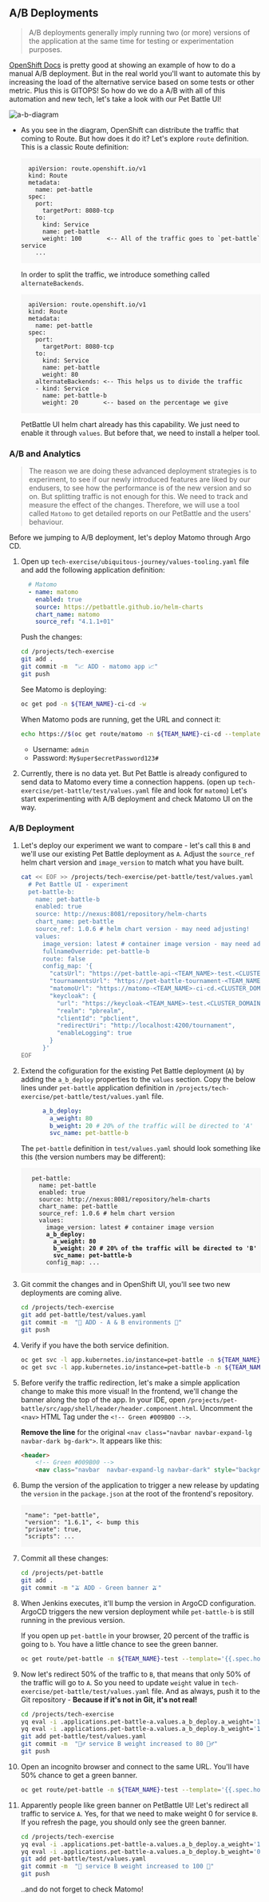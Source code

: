 ## A/B Deployments

> A/B deployments generally imply running two (or more) versions of the application at the same time for testing or experimentation purposes.

<span style="color:blue;">[OpenShift Docs](https://docs.openshift.com/container-platform/4.9/applications/deployments/route-based-deployment-strategies.html#deployments-ab-testing_route-based-deployment-strategies)</span> is pretty good at showing an example of how to do a manual A/B deployment. But in the real world you'll want to automate this by increasing the load of the alternative service based on some tests or other metric. Plus this is GITOPS! So how do we do a A/B with all of this automation and new tech, let's take a look with our Pet Battle UI!

![a-b-diagram](images/a-b-diagram.jpg)

- As you see in the diagram, OpenShift can distribute the traffic that coming to Route. But how does it do it? Let's explore `route` definition. This is a classic Route definition:

    <div class="highlight" style="background: #f7f7f7">
    <pre><code class="language-yaml">
    apiVersion: route.openshift.io/v1
    kind: Route
    metadata:
      name: pet-battle
    spec:
      port:
        targetPort: 8080-tcp
      to:
        kind: Service
        name: pet-battle
        weight: 100       <-- All of the traffic goes to `pet-battle` service
      ...
    </code></pre></div>

    In order to split the traffic, we introduce something called `alternateBackends`.

    <div class="highlight" style="background: #f7f7f7">
    <pre><code class="language-yaml">
    apiVersion: route.openshift.io/v1
    kind: Route
    metadata:
      name: pet-battle
    spec:
      port:
        targetPort: 8080-tcp
      to:
        kind: Service
        name: pet-battle
        weight: 80
      alternateBackends: <-- This helps us to divide the traffic
      - kind: Service
        name: pet-battle-b
        weight: 20       <-- based on the percentage we give
    </code></pre></div>

    PetBattle UI helm chart already has this capability. We just need to enable it through `values`. But before that, we need to install a helper tool.

### A/B and Analytics

> The reason we are doing these advanced deployment strategies is to experiment, to see if our newly introduced features are liked by our endusers, to see how the performance is of the new version and so on. But splitting traffic is not enough for this. We need to track and measure the effect of the changes. Therefore, we will use a tool called `Matomo` to get detailed reports on our PetBattle and the users' behaviour.

Before we jumping to A/B deployment, let's deploy Matomo through Argo CD.

1. Open up `tech-exercise/ubiquitous-journey/values-tooling.yaml` file and add the following application definition:

    ```yaml
      # Matomo
      - name: matomo
        enabled: true
        source: https://petbattle.github.io/helm-charts
        chart_name: matomo
        source_ref: "4.1.1+01"
    ```

    Push the changes:

    ```bash
    cd /projects/tech-exercise
    git add .
    git commit -m  "📈 ADD - matomo app 📈"
    git push 
    ```

    See Matomo is deploying:

    ```bash
    oc get pod -n ${TEAM_NAME}-ci-cd -w
    ```

    When Matomo pods are running, get the URL and connect it:

    ```bash
    echo https://$(oc get route/matomo -n ${TEAM_NAME}-ci-cd --template='{{.spec.host}}')
    ```

    - Username: `admin`
    - Password: `My$uper$ecretPassword123#`

2. Currently, there is no data yet. But Pet Battle is already configured to send data to Matomo every time a connection happens. (open up `tech-exercise/pet-battle/test/values.yaml` file and look for `matomo`) Let's start experimenting with A/B deployment and check Matomo UI on the way.

### A/B Deployment

1. Let's deploy our experiment we want to compare -  let's call this `B` and we'll use our existing Pet Battle deployment as `A`. Adjust the `source_ref` helm chart version and `image_version` to match what you have built.

    ```bash
    cat << EOF >> /projects/tech-exercise/pet-battle/test/values.yaml
      # Pet Battle UI - experiment
      pet-battle-b:
        name: pet-battle-b
        enabled: true
        source: http://nexus:8081/repository/helm-charts
        chart_name: pet-battle
        source_ref: 1.0.6 # helm chart version - may need adjusting!
        values:
          image_version: latest # container image version - may need adjusting!
          fullnameOverride: pet-battle-b
          route: false
          config_map: '{
            "catsUrl": "https://pet-battle-api-<TEAM_NAME>-test.<CLUSTER_DOMAIN>",
            "tournamentsUrl": "https://pet-battle-tournament-<TEAM_NAME>-test.<CLUSTER_DOMAIN>",
            "matomoUrl": "https://matomo-<TEAM_NAME>-ci-cd.<CLUSTER_DOMAIN>/",
            "keycloak": {
              "url": "https://keycloak-<TEAM_NAME>-test.<CLUSTER_DOMAIN>/auth/",
              "realm": "pbrealm",
              "clientId": "pbclient",
              "redirectUri": "http://localhost:4200/tournament",
              "enableLogging": true
            }
          }'
    EOF
    ```

2. Extend the cofiguration for the existing Pet Battle deployment (`A`) by adding the `a_b_deploy` properties to the `values` section. Copy the below lines under `pet-battle` application definition in `/projects/tech-exercise/pet-battle/test/values.yaml` file.

    ```yaml
          a_b_deploy:
            a_weight: 80
            b_weight: 20 # 20% of the traffic will be directed to 'A'
            svc_name: pet-battle-b
    ```

    The `pet-battle` definition in `test/values.yaml` should look something like this (the version numbers may be different):

    <div class="highlight" style="background: #f7f7f7">
    <pre><code class="language-yaml">
      pet-battle:
        name: pet-battle
        enabled: true
        source: http://nexus:8081/repository/helm-charts 
        chart_name: pet-battle
        source_ref: 1.0.6 # helm chart version
        values:
          image_version: latest # container image version  
          <strong>a_b_deploy:
            a_weight: 80
            b_weight: 20 # 20% of the traffic will be directed to 'B'
            svc_name: pet-battle-b</strong>
          config_map: ...
    </code></pre></div>

3. Git commit the changes and in OpenShift UI, you'll see two new deployments are coming alive.

    ```bash
    cd /projects/tech-exercise
    git add pet-battle/test/values.yaml
    git commit -m  "🍿 ADD - A & B environments 🍿"
    git push
    ```

4. Verify if you have the both service definition.

    ```bash
    oc get svc -l app.kubernetes.io/instance=pet-battle -n ${TEAM_NAME}-test
    oc get svc -l app.kubernetes.io/instance=pet-battle-b -n ${TEAM_NAME}-test
    ```

5. Before verify the traffic redirection, let's make a simple application change to make this more visual! In the frontend, we'll change the banner along the top of the app. In your IDE, open `/projects/pet-battle/src/app/shell/header/header.component.html`. Uncomment the `<nav>` HTML Tag under the `<!-- Green #009B00 -->`.

    <strong>Remove the line</strong> for the original `<nav class="navbar navbar-expand-lg navbar-dark bg-dark">`. It appears like this:

    ```html
    <header>
        <!-- Green #009B00 -->
        <nav class="navbar  navbar-expand-lg navbar-dark" style="background-color: #009B00;">
    ```

6. Bump the version of the application to trigger a new release by updating the `version` in the `package.json` at the root of the frontend's repository.

    <div class="highlight" style="background: #f7f7f7">
    <pre><code class="language-yaml">
    "name": "pet-battle",
    "version": "1.6.1", <- bump this
    "private": true,
    "scripts": ...
    </code></pre></div>

7. Commit all these changes:

    ```bash
    cd /projects/pet-battle
    git add .
    git commit -m "🫒 ADD - Green banner 🫒"
    ```

8. When Jenkins executes, it'll bump the version in ArgoCD configuration. ArgoCD triggers the new version deployment while `pet-battle-b` is still running in the previous version.

    If you open up `pet-battle` in your browser, 20 percent of the traffic is going to `b`. You have a little chance to see the green banner.

    ```bash
    oc get route/pet-battle -n ${TEAM_NAME}-test --template='{{.spec.host}}'
    ```

9. Now let's redirect 50% of the traffic to `B`, that means that only 50% of the traffic will go to `A`. So you need to update `weight` value in `tech-exercise/pet-battle/test/values.yaml` file.
And as always, push it to the Git repository - <strong>Because if it's not in Git, it's not real!</strong>

    ```bash
    cd /projects/tech-exercise
    yq eval -i .applications.pet-battle-a.values.a_b_deploy.a_weight='100' pet-battle/test/values.yaml
    yq eval -i .applications.pet-battle-a.values.a_b_deploy.b_weight='100' pet-battle/test/values.yaml
    git add pet-battle/test/values.yaml
    git commit -m  "🏋️‍♂️ service B weight increased to 80 🏋️‍♂️"
    git push
    ```

10. Open an incognito browser and connect to the same URL. You'll have 50% chance to get a green banner.

    ```bash
    oc get route/pet-battle -n ${TEAM_NAME}-test --template='{{.spec.host}}'
    ```

11. Apparently people like green banner on PetBattle UI! Let's redirect all traffic to service `A`. Yes, for that we need to make weight 0 for service `B`. If you refresh the page, you should only see the green banner.

    ```bash
    cd /projects/tech-exercise
    yq eval -i .applications.pet-battle-a.values.a_b_deploy.a_weight='100' pet-battle/test/values.yaml
    yq eval -i .applications.pet-battle-a.values.a_b_deploy.b_weight='0' pet-battle/test/values.yaml
    git add pet-battle/test/values.yaml
    git commit -m  "💯 service B weight increased to 100 💯"
    git push
    ```

    ..and do not forget to check Matomo!
